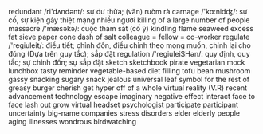 redundant /ri'dʌndənt/: sự dư thừa; (văn) rườm rà
carnage /'kɑ:nidʤ/: sự cố, sự kiện gây thiệt mạng nhiều người killing of a large number of people 
massacre /'mæsəkə/: cuộc thảm sát (cố ý)
kindling 
flame
seaweed 
excess fat
sieve
paper cone
dash of salt
colleague = fellow = co-worker
regulate /'regiuleit/: điều tiết; chỉnh đốn, điều chỉnh theo mong muốn, chỉnh lại cho đúng (Dựa trên quy tắc); sắp đặt
regulation /'regiuleiSHən/: quy định, quy tắc; sự chỉnh đốn; sự sắp đặt
sketch
sketchbook 
pirate
vegetarian
mock
lunchbox
tasty reminder
vegetable-based
diet
filling
tofu
bean
mushroom
gassy
snacking
sugary snack
jealous
universal leaf symbol
for the rest of
greasy burger
cherish
get hyper off of
a whole
virtual reality (V.R)
recent advancement technology
escape 
imaginary 
negative effect
interact
face to face
lash out
grow
virtual headset
psychologist
participate
participant
uncertainty
big-name companies 
stress disorders
elder
elderly people
aging
illnesses
wondrous
birdwatching 
 